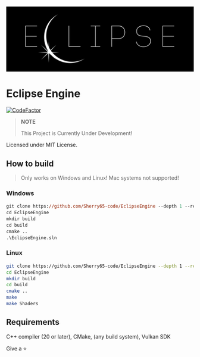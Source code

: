 ![](artwork/ECLIPSE-banner.jpg)

# Eclipse Engine

[![CodeFactor](https://www.codefactor.io/repository/github/sherry65-code/eclipseengine/badge)](https://www.codefactor.io/repository/github/sherry65-code/eclipseengine)

> **NOTE**
>
> This Project is Currently Under Development!

Licensed under MIT License.

## How to build

> Only works on Windows and Linux! Mac systems not supported!

### Windows

```ps
git clone https://github.com/Sherry65-code/EclipseEngine --depth 1 --recursive
cd EclipseEngine
mkdir build
cd build
cmake ..
.\EclipseEngine.sln
```

### Linux

```bash
git clone https://github.com/Sherry65-code/EclipseEngine --depth 1 --recursive
cd EclipseEngine
mkdir build
cd build
cmake ..
make
make Shaders
```

## Requirements

C++ compiler (20 or later), CMake, (any build system), Vulkan SDK

Give a ⭐